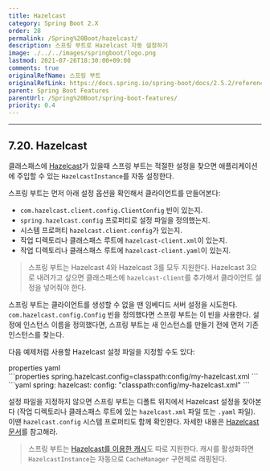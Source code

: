 ```yaml
---
title: Hazelcast
category: Spring Boot 2.X
order: 28
permalink: /Spring%20Boot/hazelcast/
description: 스프링 부트로 Hazelcast 자동 설정하기
image: ./../../images/springboot/logo.png
lastmod: 2021-07-26T18:30:00+09:00
comments: true
originalRefName: 스프링 부트
originalRefLink: https://docs.spring.io/spring-boot/docs/2.5.2/reference/htmlsingle/#features.hazelcast
parent: Spring Boot Features
parentUrl: /Spring%20Boot/spring-boot-features/
priority: 0.4
---
```

<script>defaultLanguages = ['properties']</script>

---

## 7.20. Hazelcast

클래스패스에 [Hazelcast](https://hazelcast.com/)가 있을때 스프링 부트는 적절한 설정을 찾으면 애플리케이션에 주입할 수 있는 `HazelcastInstance`를 자동 설정한다.

스프링 부트는 먼저 아래 설정 옵션을 확인해서 클라이언트를 만들어본다:

- `com.hazelcast.client.config.ClientConfig` 빈이 있는지.
- `spring.hazelcast.config` 프로퍼티로 설정 파일을 정의했는지.
- 시스템 프로퍼티 `hazelcast.client.config`가 있는지.
- 작업 디렉토리나 클래스패스 루트에 `hazelcast-client.xml`이 있는지.
- 작업 디렉토리나 클래스패스 루트에 `hazelcast-client.yaml`이 있는지.

> 스프링 부트는 Hazelcast 4와 Hazelcast 3를 모두 지원한다. Hazelcast 3으로 내려가고 싶으면 클래스패스에 `hazelcast-client`를 추가해서 클라이언트 설정을 넣어줘야 한다.

스프링 부트는 클라이언트를 생성할 수 없을 땐 임베디드 서버 설정을 시도한다. `com.hazelcast.config.Config` 빈을 정의했다면 스프링 부트는 이 빈을 사용한다. 설정에 인스턴스 이름을 정의했다면, 스프링 부트는 새 인스턴스를 만들기 전에 먼저 기존 인스턴스를 찾는다.

다음 예제처럼 사용할 Hazelcast 설정 파일을 지정할 수도 있다:

<div class="switch-language-wrapper properties yaml">
<span class="switch-language properties">properties</span>
<span class="switch-language yaml">yaml</span>
</div>
<div class="language-only-for-properties properties yaml"></div>
```properties
spring.hazelcast.config=classpath:config/my-hazelcast.xml
```
<div class="language-only-for-yaml properties yaml"></div>
```yaml
spring:
  hazelcast:
    config: "classpath:config/my-hazelcast.xml"
```

설정 파일을 지정하지 않으면 스프링 부트는 디폴트 위치에서 Hazelcast 설정을 찾아본다 (작업 디렉토리나 클래스패스 루트에 있는 `hazelcast.xml` 파일 또는 `.yaml` 파일). 이땐 `hazelcast.config` 시스템 프로퍼티도 함께 확인한다. 자세한 내용은 [Hazelcast 문서](https://docs.hazelcast.org/docs/latest/manual/html-single/)를 참고해라.

> 스프링 부트는 [Hazelcast를 이용한 캐시](../caching#hazelcast)도 따로 지원한다. 캐시를 활성화하면 `HazelcastInstance`는 자동으로 `CacheManager` 구현체로 래핑된다.

